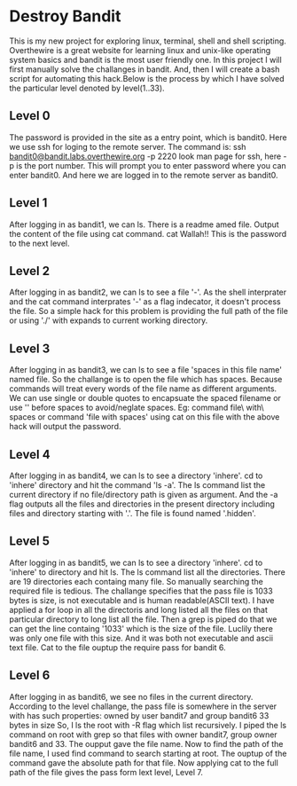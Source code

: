 # Destroy Bandit

This is my new project for exploring linux, terminal, shell and shell scripting. Overthewire is a great website for learning linux and unix-like operating system basics and bandit is the most user friendly one. In this project I will first manually solve the challanges in bandit. And, then I will create a bash script for automating this hack.Below is the process by which I have solved the particular level denoted by level(1..33).

## Level 0

The password is provided in the site as a entry point, which is bandit0. Here we use ssh for loging to the remote server. The command is:
 ssh bandit0@bandit.labs.overthewire.org -p 2220
look man page for ssh, here -p is the port number. This will prompt you to enter password where you can enter bandit0.
 And here we are logged in to the remote server as bandit0.

## Level 1

After logging in as bandit1, we can ls. There is a readme amed file. Output the content of the file using cat command. cat <file>
Wallah!! This is the password to the next level.

## Level 2

After logging in as bandit2, we can ls to see a file '-'. As the shell interprater and the cat command interprates '-' as a flag indecator, it doesn't process the file. So a simple hack for this problem is providing the full path of the file or using './' with expands to current working directory.

## Level 3

After logging in as bandit3, we can ls to see a file 'spaces in this file name' named file. So the challange is to open the file which has spaces. Because commands will treat every words of the file name as different arguments. We can use single or double quotes to encapsuate the spaced filename or use '\' before spaces to avoid/neglate spaces. Eg:
command file\ with\ spaces
or
command 'file with spaces'
using cat on this file with the above hack will output the password.

## Level 4

After logging in as bandit4, we can ls to see a directory 'inhere'. cd to 'inhere' directory and hit the command 'ls -a'. The ls command list the current directory if no file/directory path is given as argument. And the -a flag outputs all the files and directories in the present directory including files and directory starting with '.'. The file is found named '.hidden'. 

## Level 5

After logging in as bandit5, we can ls to see a directory 'inhere'. cd to 'inhere' to directory and hit ls. The ls command list all the directories. There are 19 directories each containg many file. So manually searching the required file is tedious. The challange specifies that the pass file is 1033 bytes is size, is not executable and is human readable(ASCII text). I have applied a for loop in all the directoris and long listed all the files on that particular directory to long list all the file. Then a grep is piped do that we can get the line containg '1033' which is the size of the file. Luclily there was only one file with this size. And it was both not executable and ascii text file. Cat to the file ouptup the require pass for bandit 6. 

## Level 6

After logging in as bandit6, we see no files in the current directory. According to the level challange, the pass file is somewhere in the server with has such properties:
owned by user bandit7 and group bandit6
33 bytes in size
So, I ls the root with -R flag which list recursively. I piped the ls command on root with grep so that files with owner bandit7, group owner bandit6 and 33. The oupput gave the file name. Now to find the path of the file name, I used find command to search starting at root. The ouptup of the command gave the absolute path for that file. Now applying cat to the full path of the file gives the pass form lext level, Level 7.
